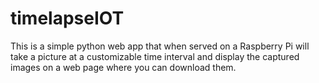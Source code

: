 # timelapseIOT
This is a simple python web app that when served on a Raspberry Pi will take a picture at a customizable time interval and display the captured images on a web page where you can download them.
